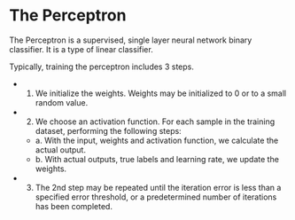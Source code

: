 # The Perceptron

The Perceptron is a supervised, single layer neural network binary classifier. It is a type of linear classifier.

Typically, training the perceptron includes 3 steps. 
- 1. We initialize the weights. Weights may be initialized to 0 or to a small random value.
- 2. We choose an activation function. For each sample in the training dataset, performing the following steps:
  - a. With the input, weights and activation function, we calculate the actual output.
  - b. With actual outputs, true labels and learning rate, we update the weights.
- 3. The 2nd step may be repeated until the iteration error is less than a specified error threshold, or a predetermined number of iterations has been completed.  